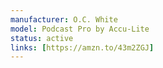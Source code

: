 ```yaml
---
manufacturer: O.C. White
model: Podcast Pro by Accu-Lite
status: active
links: [https://amzn.to/43m2ZGJ]
---
```

